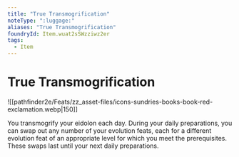```yaml
---
title: "True Transmogrification"
noteType: ":luggage:"
aliases: "True Transmogrification"
foundryId: Item.wuat2sSWzziwz2er
tags:
  - Item
---
```


# True Transmogrification
![[pathfinder2e/Feats/zz_asset-files/icons-sundries-books-book-red-exclamation.webp|150]]

You transmogrify your eidolon each day. During your daily preparations, you can swap out any number of your evolution feats, each for a different evolution feat of an appropriate level for which you meet the prerequisites. These swaps last until your next daily preparations.
